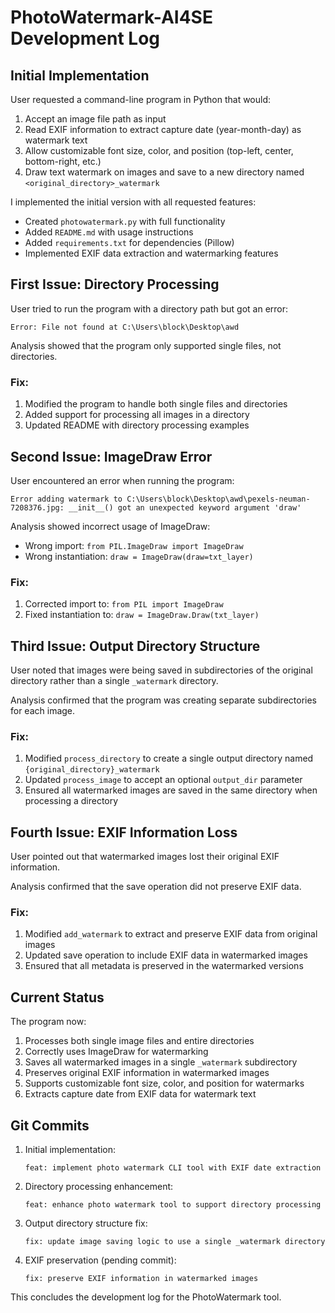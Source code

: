 # PhotoWatermark-AI4SE Development Log

## Initial Implementation

User requested a command-line program in Python that would:
1. Accept an image file path as input
2. Read EXIF information to extract capture date (year-month-day) as watermark text
3. Allow customizable font size, color, and position (top-left, center, bottom-right, etc.)
4. Draw text watermark on images and save to a new directory named `<original_directory>_watermark`

I implemented the initial version with all requested features:
- Created `photowatermark.py` with full functionality
- Added `README.md` with usage instructions
- Added `requirements.txt` for dependencies (Pillow)
- Implemented EXIF data extraction and watermarking features

## First Issue: Directory Processing

User tried to run the program with a directory path but got an error:
```
Error: File not found at C:\Users\block\Desktop\awd
```

Analysis showed that the program only supported single files, not directories.

### Fix:
1. Modified the program to handle both single files and directories
2. Added support for processing all images in a directory
3. Updated README with directory processing examples

## Second Issue: ImageDraw Error

User encountered an error when running the program:
```
Error adding watermark to C:\Users\block\Desktop\awd\pexels-neuman-7208376.jpg: __init__() got an unexpected keyword argument 'draw'
```

Analysis showed incorrect usage of ImageDraw:
- Wrong import: `from PIL.ImageDraw import ImageDraw`
- Wrong instantiation: `draw = ImageDraw(draw=txt_layer)`

### Fix:
1. Corrected import to: `from PIL import ImageDraw`
2. Fixed instantiation to: `draw = ImageDraw.Draw(txt_layer)`

## Third Issue: Output Directory Structure

User noted that images were being saved in subdirectories of the original directory rather than a single `_watermark` directory.

Analysis confirmed that the program was creating separate subdirectories for each image.

### Fix:
1. Modified `process_directory` to create a single output directory named `{original_directory}_watermark`
2. Updated `process_image` to accept an optional `output_dir` parameter
3. Ensured all watermarked images are saved in the same directory when processing a directory

## Fourth Issue: EXIF Information Loss

User pointed out that watermarked images lost their original EXIF information.

Analysis confirmed that the save operation did not preserve EXIF data.

### Fix:
1. Modified `add_watermark` to extract and preserve EXIF data from original images
2. Updated save operation to include EXIF data in watermarked images
3. Ensured that all metadata is preserved in the watermarked versions

## Current Status

The program now:
1. Processes both single image files and entire directories
2. Correctly uses ImageDraw for watermarking
3. Saves all watermarked images in a single `_watermark` subdirectory
4. Preserves original EXIF information in watermarked images
5. Supports customizable font size, color, and position for watermarks
6. Extracts capture date from EXIF data for watermark text

## Git Commits

1. Initial implementation:
   ```
   feat: implement photo watermark CLI tool with EXIF date extraction
   ```

2. Directory processing enhancement:
   ```
   feat: enhance photo watermark tool to support directory processing
   ```

3. Output directory structure fix:
   ```
   fix: update image saving logic to use a single _watermark directory
   ```

4. EXIF preservation (pending commit):
   ```
   fix: preserve EXIF information in watermarked images
   ```

This concludes the development log for the PhotoWatermark tool.